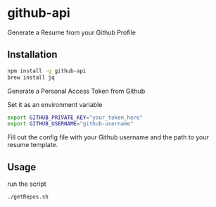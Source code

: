 # github-api

Generate a Resume from your Github Profile

## Installation

```bash
npm install -g github-api
brew install jq
```

Generate a Personal Access Token from Github

Set it as an environment variable

```bash
export GITHUB_PRIVATE_KEY="your_token_here"
export GITHUB_USERNAME="github-username"
```

Fill out the config file with your Github username and the path to your resume template.

## Usage

run the script

```bash
./getRepos.sh

```
